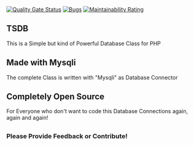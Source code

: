 [![Quality Gate Status](https://sonarcloud.io/api/project_badges/measure?project=TimyStream_PHP-Database-Class&metric=alert_status)](https://sonarcloud.io/dashboard?id=TimyStream_PHP-Database-Class) [![Bugs](https://sonarcloud.io/api/project_badges/measure?project=TimyStream_PHP-Database-Class&metric=bugs)](https://sonarcloud.io/dashboard?id=TimyStream_PHP-Database-Class) [![Maintainability Rating](https://sonarcloud.io/api/project_badges/measure?project=TimyStream_PHP-Database-Class&metric=sqale_rating)](https://sonarcloud.io/dashboard?id=TimyStream_PHP-Database-Class)

## TSDB

This is a Simple but kind of Powerful Database Class for PHP

## Made with Mysqli
The complete Class is written with "Mysqli" as Database Connector

## Completely Open Source
For Everyone who don't want to code this Database Connections again, again and again!
##

### Please Provide Feedback or Contribute!
